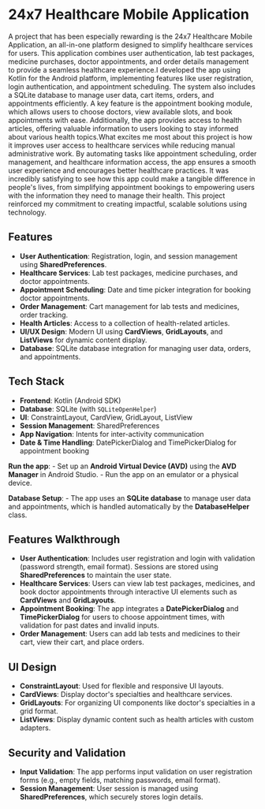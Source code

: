 # 24x7 Healthcare Mobile Application
A project that has been especially rewarding is the 24x7 Healthcare Mobile Application, an all-in-one platform designed to simplify healthcare services for users. This application combines user authentication, lab test packages, medicine purchases, doctor appointments, and order details management to provide a seamless healthcare experience.I developed the app using Kotlin for the Android platform, implementing features like user registration, login authentication, and appointment scheduling. The system also includes a SQLite database to manage user data, cart items, orders, and appointments efficiently. A key feature is the appointment booking module, which allows users to choose doctors, view available slots, and book appointments with ease. Additionally, the app provides access to health articles, offering valuable information to users looking to stay informed about various health topics.What excites me most about this project is how it improves user access to healthcare services while reducing manual administrative work. By automating tasks like appointment scheduling, order management, and healthcare information access, the app ensures a smooth user experience and encourages better healthcare practices. It was incredibly satisfying to see how this app could make a tangible difference in people's lives, from simplifying appointment bookings to empowering users with the information they need to manage their health. This project reinforced my commitment to creating impactful, scalable solutions using technology.
## Features

- **User Authentication**: Registration, login, and session management using **SharedPreferences**.
- **Healthcare Services**: Lab test packages, medicine purchases, and doctor appointments.
- **Appointment Scheduling**: Date and time picker integration for booking doctor appointments.
- **Order Management**: Cart management for lab tests and medicines, order tracking.
- **Health Articles**: Access to a collection of health-related articles.
- **UI/UX Design**: Modern UI using **CardViews**, **GridLayouts**, and **ListViews** for dynamic content display.
- **Database**: SQLite database integration for managing user data, orders, and appointments.

## Tech Stack

- **Frontend**: Kotlin (Android SDK)
- **Database**: SQLite (with `SQLiteOpenHelper`)
- **UI**: ConstraintLayout, CardView, GridLayout, ListView
- **Session Management**: SharedPreferences
- **App Navigation**: Intents for inter-activity communication
- **Date & Time Handling**: DatePickerDialog and TimePickerDialog for appointment booking

 **Run the app**:
    - Set up an **Android Virtual Device (AVD)** using the **AVD Manager** in Android Studio.
    - Run the app on an emulator or a physical device.

 **Database Setup**:
    - The app uses an **SQLite database** to manage user data and appointments, which is handled automatically by the **DatabaseHelper** class.
  
## Features Walkthrough

- **User Authentication**: Includes user registration and login with validation (password strength, email format). Sessions are stored using **SharedPreferences** to maintain the user state.
- **Healthcare Services**: Users can view lab test packages, medicines, and book doctor appointments through interactive UI elements such as **CardViews** and **GridLayouts**.
- **Appointment Booking**: The app integrates a **DatePickerDialog** and **TimePickerDialog** for users to choose appointment times, with validation for past dates and invalid inputs.
- **Order Management**: Users can add lab tests and medicines to their cart, view their cart, and place orders.

## UI Design

- **ConstraintLayout**: Used for flexible and responsive UI layouts.
- **CardViews**: Display doctor's specialties and healthcare services.
- **GridLayouts**: For organizing UI components like doctor's specialties in a grid format.
- **ListViews**: Display dynamic content such as health articles with custom adapters.

## Security and Validation

- **Input Validation**: The app performs input validation on user registration forms (e.g., empty fields, matching passwords, email format).
- **Session Management**: User session is managed using **SharedPreferences**, which securely stores login details.
